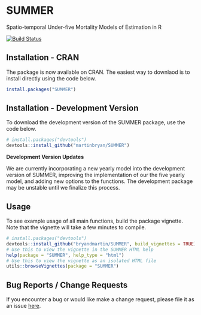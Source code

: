 # SUMMER
Spatio-temporal Under-five Mortality Models of Estimation in R

[![Build Status](https://travis-ci.org/bryandmartin/SUMMER.svg?branch=master)](https://travis-ci.org/bryandmartin/SUMMER)

## Installation - CRAN

The package is now available on CRAN. The easiest way to downlaod is to install directly using the code below.

``` r 
install.packages("SUMMER")
```

## Installation - Development Version

To download the development version of the SUMMER package, use the code below.

``` r
# install.packages("devtools")
devtools::install_github("martinbryan/SUMMER")
```

**Development Version Updates**

We are currently incorporating a new yearly model into the development version of SUMMER, improving the implementation of our the five yearly model, and adding new options to the functions. The development package may be unstable until we finalize this process.

## Usage
To see example usage of all main functions, build the package vignette. Note that the vignette will take a few minutes to compile.

``` r
# install.packages("devtools")
devtools::install_github("bryandmartin/SUMMER", build_vignettes = TRUE)
# Use this to view the vignette in the SUMMER HTML help
help(package = "SUMMER", help_type = "html")
# Use this to view the vignette as an isolated HTML file
utils::browseVignettes(package = "SUMMER")
```

## Bug Reports / Change Requests
If you encounter a bug or would like make a change request, please file it as an issue [here](https://github.com/bryandmartin/SUMMER/issues).
